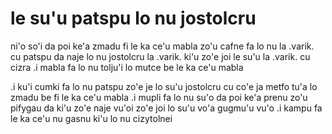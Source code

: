 le su'u patspu lo nu jostolcru
==============================

ni'o so'i da poi ke'a zmadu fi le ka ce'u mabla zo'u cafne fa lo nu la .varik. cu patspu da naje lo nu jostolcru la .varik. ki'u zo'e joi le su'u la .varik. cu cizra  .i mabla fa lo nu tolju'i lo mutce be le ka ce'u mabla

.i ku'i cumki fa lo nu patspu zo'e je lo su'u jostolcru cu co'e ja metfo tu'a lo zmadu be fi le ka ce'u mabla  .i mupli fa lo nu su'o da poi ke'a prenu zo'u pifygau da ki'u zo'e naje vu'oi zo'e joi lo su'u vo'a gugmu'u vu'o  .i kampu fa le ka ce'u nu gasnu ki'u lo nu cizytolnei
